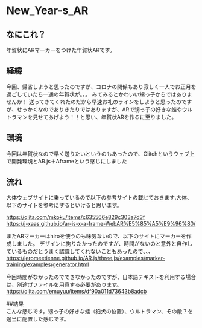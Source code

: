 # New_Year-s_AR
## なにこれ？  
年賀状にARマーカーをつけた年賀状ARです。  
## 経緯  
今回、帰省しようと思ったのですが、コロナの関係もあり寂しく一人でお正月を過ごしていたら一通の年賀状が。。。  みてみるとかわいい甥っ子からではありませんか！  送ってきてくれたのだから早速お礼のラインをしようと思ったのですが、せっかくなのでありきたりではありますが、ARで甥っ子の好きな蛙やウルトラマンを見せてあげよう！！と思い、年賀状ARを作るに至りました。  
## 環境  
今回は年賀状なので早く送りたいというのもあったので、Glitchというウェブ上で開発環境とAR.js＋Aframeという感じにしました

## 流れ  
大体ウェブサイトに乗っているので以下の参考サイトの載せておきます.大体、以下のサイトを参考にするといけると思います。

https://qiita.com/mkoku/items/c635566e829c303a7d3f  
https://j-xaas.github.io/ar-js-x-a-frame-WebAR%E5%85%A5%E9%96%80/  

またARマーカーはhiroを使うのも味気ないので、以下のサイトにマーカーを作成しました。  デザインに拘りたかったのですが、時間がないのと意外と自作しているものだとうまく認識してくれないこともあったので、、、
https://jeromeetienne.github.io/AR.js/three.js/examples/marker-training/examples/generator.html

今回時間がなかったのでできなかったのですが、日本語テキストを利用する場合は、別途ttfファイルを用意する必要があります。  
https://qiita.com/emuyuu/items/df90a011d73643b8adcb

##結果  
こんな感じです。甥っ子の好きな蛙（狛犬の位置）、ウルトラマン、その敵？を適当に配置した感じです。
